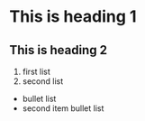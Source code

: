 # This is heading 1 
## This is heading 2
1) first list 
2) second list
+ bullet list
+ second item bullet list 